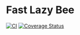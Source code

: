 # Fast Lazy Bee

[![CI](https://github.com/fast-lazy-bee/actions/workflows/CI.yml/badge.svg?branch=main)](https://github.com/cowuake/fast-lazy-bee/actions/workflows/CI.yaml?branch=main)
[![Coverage Status](https://coveralls.io/repos/github/cowuake/fast-lazy-bee/badge.svg?branch=main)](https://coveralls.io/github/cowuake/fast-lazy-bee?branch=main)
